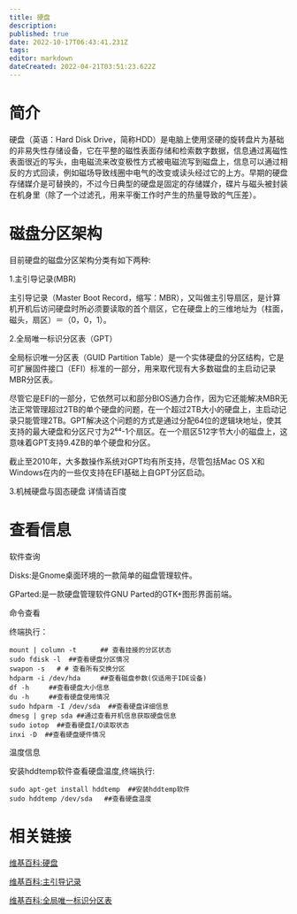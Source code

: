 ```yaml
---
title: 硬盘
description: 
published: true
date: 2022-10-17T06:43:41.231Z
tags: 
editor: markdown
dateCreated: 2022-04-21T03:51:23.622Z
---
```


# 简介

硬盘（英语：Hard Disk Drive，简称HDD）是电脑上使用坚硬的旋转盘片为基础的非易失性存储设备，它在平整的磁性表面存储和检索数字数据，信息通过离磁性表面很近的写头，由电磁流来改变极性方式被电磁流写到磁盘上，信息可以通过相反的方式回读，例如磁场导致线圈中电气的改变或读头经过它的上方。早期的硬盘存储媒介是可替换的，不过今日典型的硬盘是固定的存储媒介，碟片与磁头被封装在机身里（除了一个过滤孔，用来平衡工作时产生的热量导致的气压差）。

# 磁盘分区架构

目前硬盘的磁盘分区架构分类有如下两种:

1.主引导记录(MBR)

主引导记录（Master Boot Record，缩写：MBR），又叫做主引导扇区，是计算机开机后访问硬盘时所必须要读取的首个扇区，它在硬盘上的三维地址为（柱面，磁头，扇区）＝（0，0，1）。

2.全局唯一标识分区表（GPT）

全局标识唯一分区表（GUID Partition Table）是一个实体硬盘的分区结构，它是可扩展固件接口（EFI）标准的一部分，用来取代现有大多数磁盘的主启动记录MBR分区表。

尽管它是EFI的一部分，它依然可以和部分BIOS通力合作，因为它还能解决MBR无法正常管理超过2TB的单个硬盘的问题，在一个超过2TB大小的硬盘上，主启动记录只能管理2TB。GPT解决这个问题的方式是通过分配64位的逻辑块地址，使其支持的最大硬盘和分区尺寸为2⁶⁴-1个扇区。在一个扇区512字节大小的磁盘上，这意味着GPT支持9.4ZB的单个硬盘和分区。

截止至2010年，大多数操作系统对GPT均有所支持，尽管包括Mac OS X和Windows在内的一些仅支持在EFI基础上自GPT分区启动。

3.机械硬盘与固态硬盘 详情请百度

# 查看信息

软件查询

Disks:是Gnome桌面环境的一款简单的磁盘管理软件。

GParted:是一款硬盘管理软件GNU Parted的GTK+图形界面前端。

命令查看

终端执行：

    mount | column -t      ## 查看挂接的分区状态
    sudo fdisk -l  ##查看硬盘分区情况
    swapon -s   # # 查看所有交换分区
    hdparm -i /dev/hda     ##查看磁盘参数(仅适用于IDE设备)
    df -h     ##查看硬盘大小信息
    du -h     ##查看硬盘使用情况
    sudo hdparm -I /dev/sda  ##查看硬盘详细信息
    dmesg | grep sda ##通过查看开机信息获取硬盘信息
    sudo iotop  ##查看硬盘I/O读取状态
    inxi -D  ##查看硬盘硬件情况

温度信息

安装hddtemp软件查看硬盘温度,终端执行:

    sudo apt-get install hddtemp  ##安装hddtemp软件
    sudo hddtemp /dev/sda   ##查看硬盘温度

# 相关链接
[维基百科:硬盘](http://zh.wikipedia.org/wiki/%E7%A1%AC%E7%A2%9F)

[维基百科:主引导记录](http://zh.wikipedia.org/wiki/MBR)

[维基百科:全局唯一标识分区表](http://zh.wikipedia.org/wiki/GUID)